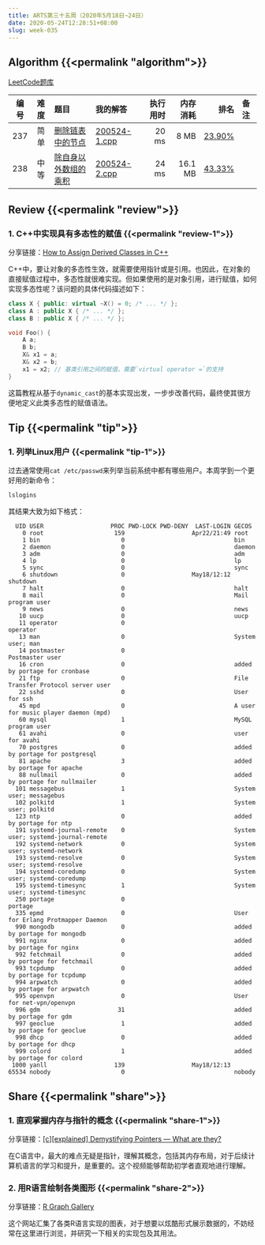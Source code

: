 ```yaml
---
title: ARTS第三十五周（2020年5月18日~24日）
date: 2020-05-24T12:28:51+08:00
slug: week-035
---
```


## Algorithm {{<permalink "algorithm">}}

[LeetCode题库](https://leetcode-cn.com/problemset/all/)

| 编号 | 难度 | 题目 | 我的解答 | 执行用时 | 内存消耗 | 排名 | 备注 |
|:----:|:----:|:-----|:---------|---------:|---------:|-----:|:-----|
| 237 | 简单 | [删除链表中的节点](https://leetcode-cn.com/problems/delete-node-in-a-linked-list/) | [200524-1.cpp](https://github.com/yanlinlin82/leetcode/blob/master/00237_delete-node-in-a-linked-list/200524-1.cpp) | 20 ms | 8 MB | [23.90%](https://leetcode-cn.com/submissions/detail/73189591/) |  |
| 238 | 中等 | [除自身以外数组的乘积](https://leetcode-cn.com/problems/product-of-array-except-self/) | [200524-2.cpp](https://github.com/yanlinlin82/leetcode/blob/master/00238_product-of-array-except-self/200524-2.cpp) | 24 ms | 16.1 MB | [43.33%](https://leetcode-cn.com/submissions/detail/73213054/) |  |

## Review {{<permalink "review">}}

### 1. C++中实现具有多态性的赋值 {{<permalink "review-1">}}

分享链接：[How to Assign Derived Classes in C++](https://www.fluentcpp.com/2020/05/22/how-to-assign-derived-classes-in-cpp/)

C++中，要让对象的多态性生效，就需要使用指针或是引用。也因此，在对象的直接赋值过程中，多态性就很难实现。但如果使用的是对象引用，进行赋值，如何实现多态性呢？该问题的具体代码描述如下：

```cpp
class X { public: virtual ~X() = 0; /* ... */ };
class A : public X { /* ... */ };
class B : public X { /* ... */ };

void Foo() {
    A a;
    B b;
    X& x1 = a;
    X& x2 = b;
    x1 = x2; // 基类引用之间的赋值，需要`virtual operator =`的支持
}
```

这篇教程从基于`dynamic_cast`的基本实现出发，一步步改善代码，最终使其很方便地定义此类多态性的赋值语法。

## Tip {{<permalink "tip">}}

### 1. 列举Linux用户 {{<permalink "tip-1">}}

过去通常使用`cat /etc/passwd`来列举当前系统中都有哪些用户。本周学到一个更好用的新命令：

```sh
lslogins
```

其结果大致为如下格式：

```
  UID USER                   PROC PWD-LOCK PWD-DENY  LAST-LOGIN GECOS
    0 root                    159                   Apr22/21:49 root
    1 bin                       0                               bin
    2 daemon                    0                               daemon
    3 adm                       0                               adm
    4 lp                        0                               lp
    5 sync                      0                               sync
    6 shutdown                  0                   May18/12:12 shutdown
    7 halt                      0                               halt
    8 mail                      0                               Mail program user
    9 news                      0                               news
   10 uucp                      0                               uucp
   11 operator                  0                               operator
   13 man                       0                               System user; man
   14 postmaster                0                               Postmaster user
   16 cron                      0                               added by portage for cronbase
   21 ftp                       0                               File Transfer Protocol server user
   22 sshd                      0                               User for ssh
   45 mpd                       0                               A user for music player daemon (mpd)
   60 mysql                     1                               MySQL program user
   61 avahi                     0                               user for avahi
   70 postgres                  0                               added by portage for postgresql
   81 apache                    3                               added by portage for apache
   88 nullmail                  0                               added by portage for nullmailer
  101 messagebus                1                               System user; messagebus
  102 polkitd                   1                               System user; polkitd
  123 ntp                       0                               added by portage for ntp
  191 systemd-journal-remote    0                               System user; systemd-journal-remote
  192 systemd-network           0                               System user; systemd-network
  193 systemd-resolve           0                               System user; systemd-resolve
  194 systemd-coredump          0                               System user; systemd-coredump
  195 systemd-timesync          1                               System user; systemd-timesync
  250 portage                   0                               portage
  335 epmd                      0                               User for Erlang Protmapper Daemon
  990 mongodb                   0                               added by portage for mongodb
  991 nginx                     0                               added by portage for nginx
  992 fetchmail                 0                               added by portage for fetchmail
  993 tcpdump                   0                               added by portage for tcpdump
  994 arpwatch                  0                               added by portage for arpwatch
  995 openvpn                   0                               User for net-vpn/openvpn
  996 gdm                      31                               added by portage for gdm
  997 geoclue                   1                               added by portage for geoclue
  998 dhcp                      0                               added by portage for dhcp
  999 colord                    1                               added by portage for colord
 1000 yanll                   139                   May18/12:13
65534 nobody                    0                               nobody
```

## Share {{<permalink "share">}}

### 1. 直观掌握内存与指针的概念 {{<permalink "share-1">}}

分享链接：[[c][explained] Demystifying Pointers — What are they?](https://www.youtube.com/watch?v=rB70mUPcLU0&feature=youtu.be)

在C语言中，最大的难点无疑是指针，理解其概念，包括其内存布局，对于后续计算机语言的学习和提升，是重要的。这个视频能够帮助初学者直观地进行理解。

### 2. 用R语言绘制各类图形 {{<permalink "share-2">}}

分享链接：[R Graph Gallery](https://www.r-graph-gallery.com/)

这个网站汇集了各类R语言实现的图表，对于想要以炫酷形式展示数据的，不妨经常在这里进行浏览，并研究一下相关的实现包及其用法。
